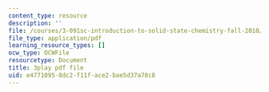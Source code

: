 ```yaml
---
content_type: resource
description: ''
file: /courses/3-091sc-introduction-to-solid-state-chemistry-fall-2010/e47710958dc2f11face2bae5d37a78c8_K30HeE8fEq8.pdf
file_type: application/pdf
learning_resource_types: []
ocw_type: OCWFile
resourcetype: Document
title: 3play pdf file
uid: e4771095-8dc2-f11f-ace2-bae5d37a78c8
---
```

